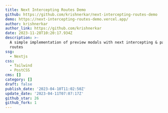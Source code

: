 ```yaml
---
title: Next Intercepting Routes Demo
github: https://github.com/krishnerkar/next-intercepting-routes-demo
demo: https://next-intercepting-routes-demo.vercel.app/
author: krishnerkar
author_link: https://github.com/krishnerkar
date: 2023-11-28T10:20:17.934Z
description: >-
  A simple implementation of preview modals with next intercepting & parallel
  routes
ssg:
  - Nextjs
css:
  - Tailwind
  - PostCSS
cms: []
category: []
draft: false
publish_date: '2023-04-10T11:02:50Z'
update_date: '2023-04-11T07:07:17Z'
github_star: 26
github_fork: 1
---
```

